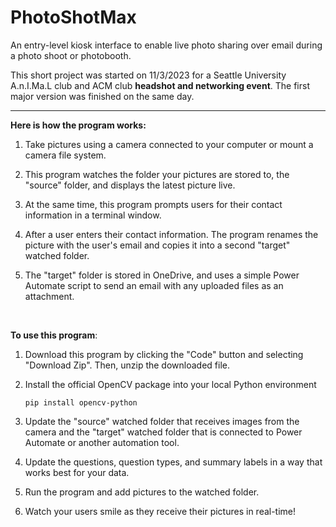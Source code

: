 # PhotoShotMax
An entry-level kiosk interface to enable live photo sharing over email during a photo shoot or photobooth.


This short project was started on 11/3/2023 for a Seattle University A.n.I.Ma.L club and ACM club **headshot and networking event**. The first major version was finished on the same day.



---


**Here is how the program works:**

1. Take pictures using a camera connected to your computer or mount a camera file system.

2. This program watches the folder your pictures are stored to, the "source" folder, and displays the latest picture live.

3. At the same time, this program prompts users for their contact information in a terminal window.

4. After a user enters their contact information. The program renames the picture with the user's email and copies it into a second "target" watched folder.

5. The "target" folder is stored in OneDrive, and uses a simple Power Automate script to send an email with any uploaded files as an attachment.


<br>


**To use this program**:

1. Download this program by clicking the "Code" button and selecting "Download Zip". Then, unzip the downloaded file.

2. Install the official OpenCV package into your local Python environment

    ``pip install opencv-python``

3. Update the "source" watched folder that receives images from the camera and the "target" watched folder that is connected to Power Automate or another automation tool.

4. Update the questions, question types, and summary labels in a way that works best for your data.

5. Run the program and add pictures to the watched folder.

6. Watch your users smile as they receive their pictures in real-time!